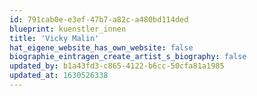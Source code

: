 ```yaml
---
id: 791cab0e-e3ef-47b7-a82c-a480bd114ded
blueprint: kuenstler_innen
title: 'Vicky Malin'
hat_eigene_website_has_own_website: false
biographie_eintragen_create_artist_s_biography: false
updated_by: b1a43fd3-c865-4122-b6cc-50cfa81a1985
updated_at: 1630526338
---
```

